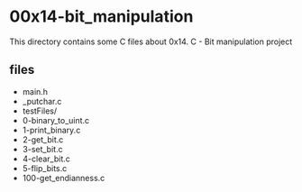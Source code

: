 # 00x14-bit_manipulation

This directory contains some C files about 0x14. C - Bit manipulation project

## files

* main.h
* \_putchar.c
* testFiles/
* 0-binary_to_uint.c
* 1-print_binary.c
* 2-get_bit.c
* 3-set_bit.c
* 4-clear_bit.c
* 5-flip_bits.c
* 100-get_endianness.c
